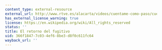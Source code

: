```yaml
---
content_type: external-resource
external_url: http://www.rtve.es/alacarta/videos/cuentame-como-paso/cuentame-como-paso-t1-capitulo-1/385751/
has_external_license_warning: true
license: https://en.wikipedia.org/wiki/All_rights_reserved
status: ''
title: El retorno del fugitivo
uid: 366f1847-7c03-4ef6-8be3-d8f0c611fc64
wayback_url: ''
---
```

